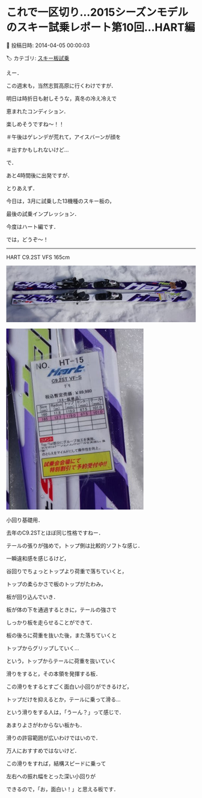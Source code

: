 # これで一区切り…2015シーズンモデルのスキー試乗レポート第10回…HART編

📅 投稿日時: 2014-04-05 00:00:03

🏷️ カテゴリ: [スキー板試乗](c0bd8048615710cee890e403a36cc9a2b.md)

えー．


この週末も，当然志賀高原に行くわけですが．





明日は時折日も射しそうな，真冬の冷え冷えで


恵まれたコンディション．


楽しめそうですね～！！


＃午後はゲレンデが荒れて，アイスバーンが顔を


＃出すかもしれないけど…





で．


あと4時間後に出発ですが．


とりあえず．


今日は，3月に試乗した13機種のスキー板の，


最後の試乗インプレッション．


今度はハート編です．





では，どうぞ～！


[]()


---





HART C9.2ST VFS 165cm




![3edf3b21115cf169bc91a6d56cdfedf6.jpg](images/3edf3b21115cf169bc91a6d56cdfedf6.jpg)









![e8757ac814a072dcf37813b9d6500144.jpg](images/e8757ac814a072dcf37813b9d6500144.jpg)







小回り基礎用．





去年のC9.2STとほぼ同じ性格ですねー．


テールの張りが強めで，トップ側は比較的ソフトな感じ．


一瞬違和感を感じるけど，


谷回りでちょっとトップより荷重で落ちていくと，


トップの柔らかさで板のトップがたわみ，


板が回り込んでいき．


板が体の下を通過するときに，テールの強さで


しっかり板を走らせることができて．


板の後ろに荷重を抜いた後，また落ちていくと


トップからグリップしていく…


という，トップからテールに荷重を抜いていく


滑りをすると，その本領を発揮する板．


この滑りをするとすごく面白い小回りができるけど，


トップだけを抑えるとか，テールに乗って滑る…


という滑りをする人は，「うーん？」って感じで．


あまりよさがわからない板かも．





滑りの許容範囲が広いわけではいので．


万人におすすめではないけど．


この滑りをすれば，結構スピードに乗って


左右への振れ幅をとった深い小回りが


できるので，「お，面白い！」と思える板です．
